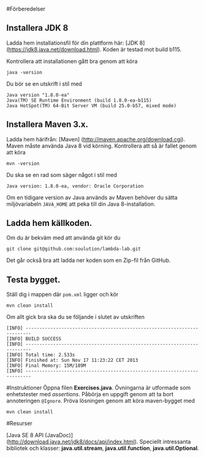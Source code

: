 #Förberedelser

## Installera JDK 8

  Ladda hem installationsfil för din plattform här: [JDK 8] (https://jdk8.java.net/download.html).
  Koden är testad mot build b115.

  Kontrollera att installationen gått bra genom att köra

    java -version

  Du bör se en utskrift i stil med

    Java version "1.8.0-ea"
    Java(TM) SE Runtime Environment (build 1.8.0-ea-b115)
    Java HotSpot(TM) 64-Bit Server VM (build 25.0-b57, mixed mode)

## Installera Maven 3.x.

  Ladda hem härifrån: [Maven] (http://maven.apache.org/download.cgi).
  Maven måste använda Java 8 vid körning. Kontrollera att så är fallet genom att köra

    mvn -version

  Du ska se en rad som säger något i stil med

    Java version: 1.8.0-ea, vendor: Oracle Corporation

  Om en tidigare version av Java används av Maven behöver du sätta miljövariabeln `JAVA_HOME` att peka
  till din Java 8-installation.

## Ladda hem källkoden.

  Om du är bekväm med att använda git kör du

    git clone git@github.com:soulution/lambda-lab.git

  Det går också bra att ladda ner koden som en Zip-fil från GitHub.

##  Testa bygget.
  Ställ dig i mappen där `pom.xml` ligger och kör

    mvn clean install

  Om allt gick bra ska du se följande i slutet av utskriften

    [INFO] ------------------------------------------------------------------------
    [INFO] BUILD SUCCESS
    [INFO] ------------------------------------------------------------------------
    [INFO] Total time: 2.533s
    [INFO] Finished at: Sun Nov 17 11:23:22 CET 2013
    [INFO] Final Memory: 15M/189M
    [INFO] ------------------------------------------------------------------------


#Instruktioner
Öppna filen **Exercises.java**. Övningarna är utformade som enhetstester med *assertions*. Påbörja
en uppgift genom att ta bort annoteringen ``@Ignore``. Pröva lösningen genom att köra
maven-bygget med

    mvn clean install


#Resurser

 [Java SE 8 API (JavaDoc)] (http://download.java.net/jdk8/docs/api/index.html).
 Speciellt intressanta bibliotek och klasser: **java.util.stream**, **java.util.function**, **java.util.Optional**.
